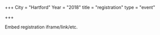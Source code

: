 +++
City = "Hartford"
Year = "2018"
title = "registration"
type = "event"


+++


<div style="width:100%; text-align:left;">

Embed registration iframe/link/etc.
</div></div>
</div>
